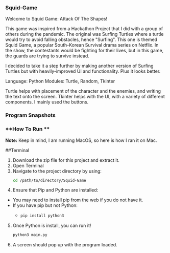 ### **Squid-Game**

Welcome to Squid Game: Attack Of The Shapes!

This game was inspired from a Hackathon Project that I did with a group of others during the pandemic. The original was Surfing Turtles where a turtle would try to avoid falling obstacles, hence "Surfing". This one is themed Squid Game, a popular South-Korean Survival drama series on Netflix. In the show, the contestants would be fighting for their lives, but in this game, the guards are trying to survive instead.

I decided to take it a step further by making another version of Surfing Turtles but with heavily-improved UI and functionality. Plus it looks better.

Language: Python
Modules: Turtle, Random, Tkinter

Turtle helps with placement of the character and the enemies, and writing the text onto the screen.
Tkinter helps with the UI, with a variety of different components. I mainly used the buttons.

### **Program Snapshots**


### **How To Run **
**Note:**
Keep in mind, I am running MacOS, so here is how I ran it on Mac.

##Terminal
1. Download the zip file for this project and extract it.
2. Open Terminal
3. Navigate to the project directory by using:
   ```bash
   cd /path/to/directory/Squid-Game
   ```
4. Ensure that Pip and Python are installed:
  - You may need to install pip from the web if you do not have it.
  - If you have pip but not Python:
    - ```bash
      pip install python3
      ```
5. Once Python is install, you can run it!
   ```bash
   python3 main.py
   ```
6. A screen should pop up with the program loaded. 









